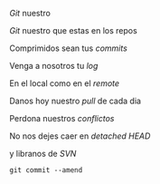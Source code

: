 
*Git* nuestro

*Git* nuestro que estas en los repos

Comprimidos sean tus *commits*

Venga a nosotros tu *log*

En el local como en el *remote*

Danos hoy nuestro *pull* de cada dia

Perdona nuestros *conflictos*

No nos dejes caer en *detached HEAD*

y libranos de *SVN*

`git commit --amend`  
